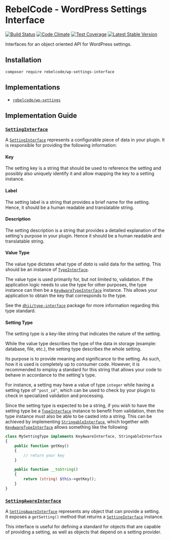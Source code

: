 # RebelCode - WordPress Settings Interface

[![Build Status](https://travis-ci.org/rebelcode/wp-settings-interface.svg?branch=master)](https://travis-ci.org/rebelcode/wp-settings-interface)
[![Code Climate](https://codeclimate.com/github/rebelcode/wp-settings-interface/badges/gpa.svg)](https://codeclimate.com/github/rebelcode/wp-settings-interface)
[![Test Coverage](https://codeclimate.com/github/rebelcode/wp-settings-interface/badges/coverage.svg)](https://codeclimate.com/github/rebelcode/wp-settings-interface/coverage)
[![Latest Stable Version](https://poser.pugx.org/rebelcode/wp-settings-interface/version)](https://packagist.org/packages/rebelcode/wp-settings-interface)

Interfaces for an object oriented API for WordPress settings.

## Installation

```
composer require rebelcode/wp-settings-interface
```

## Implementations

* [`rebelcode/wp-settings`]

## Implementation Guide

### [`SettingInterface`]

A [`SettingInterface`] represents a configurable piece of data in your plugin.
It is responsible for providing the following information:

#### Key

The setting key is a string that should be used to reference the setting and possibly also uniquely identify it and allow mapping the key to a setting instance.

#### Label

The setting label is a string that provides a brief name for the setting.
Hence, it should be a human readable and translatable string.

#### Description

The setting description is a string that provides a detailed explanation of the setting's purpose in your plugin.
Hence it should be a human readable and translatable string.

#### Value Type

The value type dictates what type of _data_ is valid data for the setting.
This should be an instance of [`TypeInterface`].

The value type is used primarily for, but not limited to, validation.
If the application logic needs to use the type for other purposes, the type instance can then be a [`KeyAwareTypeInterface`] instance.
This allows your application to obtain the key that corresponds to the type.

See the [`dhii/type-interface`] package for more information regarding this type standard.

#### Setting Type

The setting type is a key-like string that indicates the nature of the setting.

While the value type describes the type of the data in storage (example: database, file, etc.),
the setting type describes the whole setting.

Its purpose is to provide meaning and significance to the setting. As such, how it is used is completely up to consumer code.
However, it is recommended to employ a standard for this string that allows your code to behave in accordance to the setting's type.

For instance, a setting may have a value of type `integer` while having a setting type of `"post_id"`,
which can be used to check by your plugin to check in specialized validation and processing.

Since the setting type is expected to be a string, if you wish to have the setting type be a [`TypeInterface`] instance
to benefit from validation, then the type instance must also be able to be casted into a string.
This can be achieved by implementing [`StringableInterface`], which together with [`KeyAwareTypeInterface`] allows something like the following:

```php
class MySettingType implements KeyAwareInterface, StringableInterface
{
    public function getKey()
    {
        // return your key
    }
    
    public function __toString()
    {
        return (string) $this->getKey();
    }
}
```

### [`SettingAwareInterface`]

A [`SettingAwareInterface`] represents any object that can provide a setting.  
It exposes a `getSetting()` method that returns a [`SettingInterface`] instance.

This interface is useful for defining a standard for objects that are capable of providing a setting,
as well as objects that depend on a setting provider.

[`SettingInterface`]: src/SettingInterface.php
[`SettingAwareInterface`]: src/SettingAwareInterface.php
[`rebelcode/wp-settings`]: https://github.com/RebelCode/wp-settings
[`dhii/type-interface`]: https://github.com/Dhii/type-interface
[`StringableInterface`]: https://github.com/Dhii/stringable-interface/blob/master/src/StringableInterface.php
[`TypeInterface`]: https://github.com/Dhii/type-interface/blob/task/initial-interfaces/src/KeyAwareTypeInterface.php
[`KeyAwareTypeInterface`]: https://github.com/Dhii/type-interface/blob/task/initial-interfaces/src/KeyAwareTypeInterface.php
